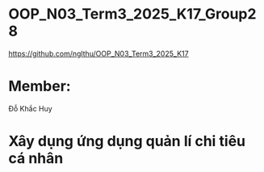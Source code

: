 # OOP_N03_Term3_2025_K17_Group28
https://github.com/nglthu/OOP_N03_Term3_2025_K17
# Member:
  Đỗ Khắc Huy

# Xây dụng ứng dụng quản lí chi tiêu cá nhân

